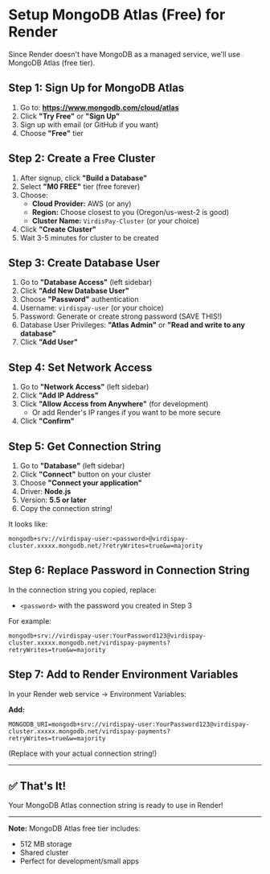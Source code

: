 # Setup MongoDB Atlas (Free) for Render

Since Render doesn't have MongoDB as a managed service, we'll use MongoDB Atlas (free tier).

## Step 1: Sign Up for MongoDB Atlas

1. Go to: **https://www.mongodb.com/cloud/atlas**
2. Click **"Try Free"** or **"Sign Up"**
3. Sign up with email (or GitHub if you want)
4. Choose **"Free"** tier

## Step 2: Create a Free Cluster

1. After signup, click **"Build a Database"**
2. Select **"M0 FREE"** tier (free forever)
3. Choose:
   - **Cloud Provider:** AWS (or any)
   - **Region:** Choose closest to you (Oregon/us-west-2 is good)
   - **Cluster Name:** `VirdisPay-Cluster` (or your choice)
4. Click **"Create Cluster"**
5. Wait 3-5 minutes for cluster to be created

## Step 3: Create Database User

1. Go to **"Database Access"** (left sidebar)
2. Click **"Add New Database User"**
3. Choose **"Password"** authentication
4. Username: `virdispay-user` (or your choice)
5. Password: Generate or create strong password (SAVE THIS!)
6. Database User Privileges: **"Atlas Admin"** or **"Read and write to any database"**
7. Click **"Add User"**

## Step 4: Set Network Access

1. Go to **"Network Access"** (left sidebar)
2. Click **"Add IP Address"**
3. Click **"Allow Access from Anywhere"** (for development)
   - Or add Render's IP ranges if you want to be more secure
4. Click **"Confirm"**

## Step 5: Get Connection String

1. Go to **"Database"** (left sidebar)
2. Click **"Connect"** button on your cluster
3. Choose **"Connect your application"**
4. Driver: **Node.js**
5. Version: **5.5 or later**
6. Copy the connection string!

It looks like:
```
mongodb+srv://virdispay-user:<password>@virdispay-cluster.xxxxx.mongodb.net/?retryWrites=true&w=majority
```

## Step 6: Replace Password in Connection String

In the connection string you copied, replace:
- `<password>` with the password you created in Step 3

For example:
```
mongodb+srv://virdispay-user:YourPassword123@virdispay-cluster.xxxxx.mongodb.net/virdispay-payments?retryWrites=true&w=majority
```

## Step 7: Add to Render Environment Variables

In your Render web service → Environment Variables:

**Add:**
```
MONGODB_URI=mongodb+srv://virdispay-user:YourPassword123@virdispay-cluster.xxxxx.mongodb.net/virdispay-payments?retryWrites=true&w=majority
```

(Replace with your actual connection string!)

---

## ✅ That's It!

Your MongoDB Atlas connection string is ready to use in Render!

---

**Note:** MongoDB Atlas free tier includes:
- 512 MB storage
- Shared cluster
- Perfect for development/small apps

